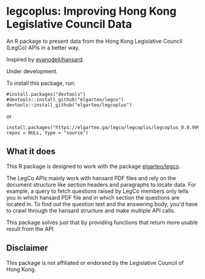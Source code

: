 # legcoplus: Improving Hong Kong Legislative Council Data
An R package to present data from the Hong Kong Legislative Council (LegCo) APIs in a better way. 

Inspired by [evanodell/hansard](https://github.com/evanodell/hansard).

Under development.

To install this package, run:
```
#install.packages("devtools")
#devtools::install_github("elgarteo/legco")
devtools::install_github("elgarteo/legcoplus")
```
or
```
install.packages("https://elgarteo.ga/legco/legcoplus/legcoplus_0.0.9999.tar.gz", repos = NULL, type = "source")
```

## What it does
This R package is designed to work with the package [elgarteo/legco](https://github.com/elgarteo/legco). 

The LegCo APIs mainly work with hansard PDF files and rely on the document structure like 
section headers and paragraphs to locate data. For example, a query to fetch questions raised by LegCo
members only tells you in which hansard PDF file and in which section the questions are located in.
To find out the question text and the answering body, you'd have to crawl through the hansard structure
and make multiple API calls.

This package solves just that by providing functions that return more usable result from the API.

## Disclaimer
This package is not affiliated or endorsed by the Legislative Council of Hong Kong.
